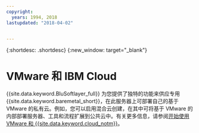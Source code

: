 ```yaml
---
copyright:
  years: 1994, 2018
lastupdated: "2018-04-02"


---
```


{:shortdesc: .shortdesc}
{:new_window: target="_blank"}

# VMware 和 IBM Cloud

{{site.data.keyword.BluSoftlayer_full}} 为您提供了独特的功能来供应专用 {{site.data.keyword.baremetal_short}}，在此服务器上可部署自己的基于 VMware 的私有云。例如，您可以启用混合云创建，在其中可将基于 VMware 的内部部署服务器、工具和流程扩展到公共云中。有关更多信息，请参阅[开始使用 VMware 和 {{site.data.keyword.cloud_notm}}](/docs/infrastructure/vmware/vmware_index.html)。
